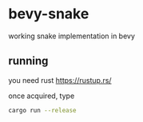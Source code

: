 # bevy-snake
working snake implementation in bevy

## running
you need rust https://rustup.rs/

once acquired, type
```bash
cargo run --release
```
